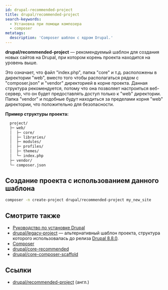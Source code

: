 ```yaml
---
id: drupal-recommended-project
title: drupal/recommended-project
search-keywords:
  - Установка при помощи композера
  - composer
metatags:
  description: 'Composer шаблон с ядром Drupal.'
---
```


**drupal/recommended-project** — рекомендуемый шаблон для создания новых сайтов на Drupal, при котором корень проекта находится на уровень выше.

Это означает, что файл "index.php", папка "core" и т.д. расположены в директории "web", вместо того чтобы располагаться рядом с "composer.json" и "vendor" директорией в корне проекта. Данная структура рекомендуется, потому что она позволяет настроиться веб-сервер, что он будет предоставлять доступ только к "web" директории. Папка "vendor" и подобные будут находиться за пределами корня "web" директории, что положительно для безопасности.

**Пример структуры проекта:**

```bash
  project/
  ├─ web/
  │  ├─ core/
  │  ├─ libraries/
  │  ├─ modules/
  │  ├─ profiles/
  │  ├─ themes/
  │  └─ index.php
  ├─ vendor/
  └─ composer.json
```

## Создание проекта с использованием данного шаблона

```bash
composer -n create-project drupal/recommended-project my_new_site 
```

## Смотрите также

- [Руководство по установке Drupal](../drupal/9/installation.md)
- [drupal/legacy-project](drupal-legacy-project.md) — альтернативный шаблон проекта, структура которого использовалась до релиза [Drupal 8.8.0](../drupal/8/releases/release-8.8.0.md).
- [Composer](composer.md)
- [drupal/core-recommended](drupal-core-recommended.md)
- [drupal/core-composer-scaffold](drupal-core-composer-scaffold.md)

## Ссылки

- [drupal/recommended-project](https://github.com/drupal/recommended-project) (англ.)
